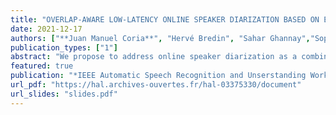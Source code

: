 ```yaml
---
title: "OVERLAP-AWARE LOW-LATENCY ONLINE SPEAKER DIARIZATION BASED ON END-TO-END LOCAL SEGMENTATION"
date: 2021-12-17
authors: ["**Juan Manuel Coria**", "Hervé Bredin", "Sahar Ghannay","Sophie Rosset"]
publication_types: ["1"]
abstract: "We propose to address online speaker diarization as a combination of incremental clustering and local diarization applied to a rolling buffer updated every 500ms. Every single step of the proposed pipeline is designed to take full advantage of the strong ability of a recently proposed end-to-end overlap-aware segmentation to detect and separate overlapping speakers. In particular, we propose a modified version of the statistics pooling layer (initially introduced in the x-vector architecture) to give less weight to frames where the segmentation model predicts simultaneous speakers. Furthermore, we derive cannot-link constraints from the initial segmentation step to prevent two local speakers from being wrongfully merged during the incremental clustering step. Finally, we show how the latency of the proposed approach can be adjusted between 500ms and 5s to match the requirements of a particular use case, and we provide a systematic analysis of the influence of latency on the overall performance (on AMI, DIHARD and VoxConverse)."
featured: true
publication: "*IEEE Automatic Speech Recognition and Unserstanding Workshop (ASRU 2021)*"
url_pdf: "https://hal.archives-ouvertes.fr/hal-03375330/document"
url_slides: "slides.pdf"
---
```

